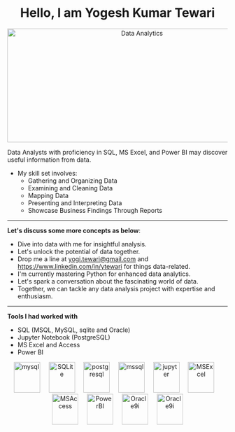 <h1 align="center">Hello, I am Yogesh Kumar Tewari</h1>

<p align="center">

  <img src="https://cdn.pixabay.com/photo/2018/07/15/11/31/online-3539421_1280.png" alt="Data Analytics" width="600" height="260" /> 

</p>

Data Analysts with proficiency in SQL, MS Excel, and Power BI may discover useful information from data. 
- My skill set involves:
  - Gathering and Organizing Data
  - Examining and Cleaning Data
  - Mapping Data
  - Presenting and Interpreting  Data
  - Showcase Business Findings Through Reports
---

**Let's discuss some more concepts as below**:
- Dive into data with me for insightful analysis.
- Let's unlock the potential of data together.
- Drop me a line at yogi.tewari@gmail.com and https://www.linkedin.com/in/ytewari for things data-related.
- I'm currently mastering Python for enhanced data analytics.
- Let's spark a conversation about the fascinating world of data.
- Together, we can tackle any data analysis project with expertise and enthusiasm.
---

**Tools I had worked with**
- SQL (MSQL, MySQL, sqlite and Oracle)
- Jupyter Notebook (PostgreSQL)
- MS Excel and Access
- Power BI

<p align="center"> <img src="https://www.logo.wine/a/logo/MySQL/MySQL-Logo.wine.svg" alt="mysql" width="60" height="70"/> &nbsp; &nbsp; 
  <img src="https://www.logo.wine/a/logo/SQLite/SQLite-Logo.wine.svg" alt="SQLite" width="60" height="70"/> &nbsp; &nbsp; 
  <img src="https://www.logo.wine/a/logo/PostgreSQL/PostgreSQL-Logo.wine.svg" alt="postgresql" width="60" height="70"/> &nbsp; &nbsp; 
  <img src="https://www.svgrepo.com/show/303229/microsoft-sql-server-logo.svg" alt="mssql" width="60" height="70"/> &nbsp; &nbsp;
  <img src="https://upload.wikimedia.org/wikipedia/commons/3/38/Jupyter_logo.svg" alt="jupyter" width="60" height="70"/> &nbsp; &nbsp;
  <img src="https://www.logo.wine/a/logo/Microsoft_Excel/Microsoft_Excel-Logo.wine.svg" alt="MSExcel" width="60" height="70"/> &nbsp; &nbsp;
  <img src="https://www.logo.wine/a/logo/Microsoft_Access/Microsoft_Access-Logo.wine.svg" alt="MSAccess" width="60" height="70"/> &nbsp; &nbsp;
  <img src="https://www.logo.wine/a/logo/Power_BI/Power_BI-Logo.wine.svg" alt="PowerBI" width="60" height="70"/> &nbsp; &nbsp;
  <img src="https://upload.wikimedia.org/wikipedia/commons/2/29/Oracle_Certified_Professianal_Logo.svg" alt="Oracle9i" width="60" height="70"/> &nbsp; &nbsp;
  <img src="https://upload.wikimedia.org/wikipedia/commons/e/ea/Oracle_Certified_Associate_Logo.svg" alt="Oracle9i" width="60" height="70"/></p>

